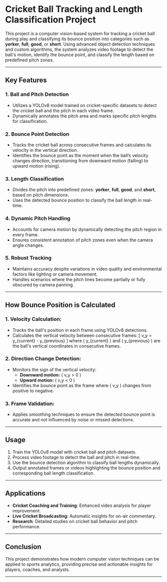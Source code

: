 # Cricket Ball Tracking and Length Classification Project

This project is a computer vision-based system for tracking a cricket ball during play and classifying its bounce position into categories such as **yorker**, **full**, **good**, or **short**. Using advanced object detection techniques and custom algorithms, the system analyzes video footage to detect the ball's motion, identify the bounce point, and classify the length based on predefined pitch zones.

---

## Key Features

### 1. Ball and Pitch Detection
- Utilizes a YOLOv8 model trained on cricket-specific datasets to detect the cricket ball and the pitch in each video frame.
- Dynamically annotates the pitch area and marks specific pitch lengths for classification.

### 2. Bounce Point Detection
- Tracks the cricket ball across consecutive frames and calculates its velocity in the vertical direction.
- Identifies the bounce point as the moment when the ball’s velocity changes direction, transitioning from downward motion (falling) to upward motion (rising).

### 3. Length Classification
- Divides the pitch into predefined zones: **yorker**, **full**, **good**, and **short**, based on pitch dimensions.
- Uses the detected bounce position to classify the ball length in real-time.

### 4. Dynamic Pitch Handling
- Accounts for camera motion by dynamically detecting the pitch region in every frame.
- Ensures consistent annotation of pitch zones even when the camera angle changes.

### 5. Robust Tracking
- Maintains accuracy despite variations in video quality and environmental factors like lighting or camera movement.
- Handles scenarios where the pitch lines become partially or fully obscured by camera panning.

---

## How Bounce Position is Calculated

### 1. Velocity Calculation:
- Tracks the ball's position in each frame using YOLOv8 detections.
- Calculates the vertical velocity between consecutive frames:
  \[
  v_y = y_{current} - y_{previous}
  \]
  where \( y_{current} \) and \( y_{previous} \) are the ball's vertical coordinates in consecutive frames.

### 2. Direction Change Detection:
- Monitors the sign of the vertical velocity:
  - **Downward motion:** \( v_y > 0 \)
  - **Upward motion:** \( v_y < 0 \)
- Identifies the bounce point as the frame where \( v_y \) changes from positive to negative.

### 3. Frame Validation:
- Applies smoothing techniques to ensure the detected bounce point is accurate and not influenced by noise or missed detections.

---

## Usage

1. Train the YOLOv8 model with cricket ball and pitch datasets.
2. Process video footage to detect the ball and pitch in real-time.
3. Use the bounce detection algorithm to classify ball lengths dynamically.
4. Output annotated frames or videos highlighting the bounce position and corresponding ball length classification.

---

## Applications
- **Cricket Coaching and Training**: Enhanced video analysis for player improvement.
- **Live Cricket Broadcasting**: Automatic insights for on-air commentary.
- **Research**: Detailed studies on cricket ball behavior and pitch performance.

---

## Conclusion

This project demonstrates how modern computer vision techniques can be applied to sports analytics, providing precise and actionable insights for players, coaches, and analysts.

---
